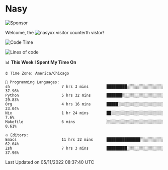 # Nasy

<!--
<p align="center">
<img height="200" src="https://github-readme-stats.vercel.app/api?username=nasyxx&count_private=true&show_icons=true&theme=dracula&include_all_commits=true"/>
<img height="200" src="https://github-readme-stats.vercel.app/api/top-langs/?username=nasyxx&theme=dracula&hide=html,jupyter+notebook&count_private=true&show_icons=true"/>
</p>

  
----------------
-->

![Sponsor](https://img.shields.io/static/v1.svg?label=Sponsor&message=%E2%9D%A4&logo=GitHub&style=flat&color=pink)
 
Welcome, the ![nasyxx visitor counter](https://count.getloli.com/get/@nasyxx?theme=rule34)th vistor!
 
<!--START_SECTION:waka-->
![Code Time](http://img.shields.io/badge/Code%20Time-2%2C781%20hrs%2018%20mins-blue)

![Lines of code](https://img.shields.io/badge/From%20Hello%20World%20I%27ve%20Written-5%20Million%20lines%20of%20code-blue)

📊 **This Week I Spent My Time On** 

```text
⌚︎ Time Zone: America/Chicago

💬 Programming Languages: 
sh                       7 hrs 3 mins        █████████░░░░░░░░░░░░░░░░   37.96% 
Python                   5 hrs 32 mins       ███████░░░░░░░░░░░░░░░░░░   29.83% 
Org                      4 hrs 16 mins       █████░░░░░░░░░░░░░░░░░░░░   23.04% 
Nix                      1 hr 24 mins        ██░░░░░░░░░░░░░░░░░░░░░░░   7.6% 
Makefile                 6 mins              ░░░░░░░░░░░░░░░░░░░░░░░░░   0.61%

🔥 Editors: 
Emacs                    11 hrs 32 mins      ███████████████░░░░░░░░░░   62.04% 
Zsh                      7 hrs 3 mins        █████████░░░░░░░░░░░░░░░░   37.96%

```


 Last Updated on 05/11/2022 08:37:40 UTC
<!--END_SECTION:waka-->

<!-- ![visitors](https://visitor-badge.laobi.icu/badge?page_id=nasyxx.nasyxx) -->
